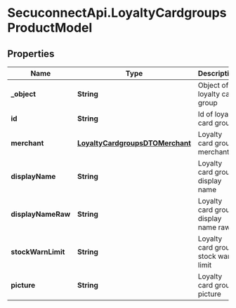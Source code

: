 # SecuconnectApi.LoyaltyCardgroupsProductModel

## Properties
Name | Type | Description | Notes
------------ | ------------- | ------------- | -------------
**_object** | **String** | Object of loyalty card group | [optional] 
**id** | **String** | Id of loyalty card group | [optional] 
**merchant** | [**LoyaltyCardgroupsDTOMerchant**](LoyaltyCardgroupsDTOMerchant.md) | Loyalty card group merchant | [optional] 
**displayName** | **String** | Loyalty card group display name | [optional] 
**displayNameRaw** | **String** | Loyalty card group display name raw | [optional] 
**stockWarnLimit** | **String** | Loyalty card group stock warn limit | [optional] 
**picture** | **String** | Loyalty card group picture | [optional] 


